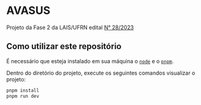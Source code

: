 # AVASUS

Projeto da Fase 2 da LAIS/UFRN edital [N° 28/2023](https://lais.huol.ufrn.br/lais-ufrn-seleciona-alunos-de-graduacao-e-pos-graduacao-para-atuar-no-projeto-revela/)

## Como utilizar este repositório

É necessário que esteja instalado em sua máquina o [`node`](https://nodejs.org) e o [`pnpm`](https://pnpm.io).

Dentro do diretório do projeto, execute os seguintes comandos visualizar o projeto:

```bash
pnpm install
pnpm run dev
```

